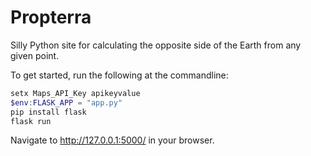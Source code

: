 # Propterra
Silly Python site for calculating the opposite side of the Earth from any given point.

To get started, run the following at the commandline:
```powershell
setx Maps_API_Key apikeyvalue
$env:FLASK_APP = "app.py"
pip install flask
flask run
```
Navigate to http://127.0.0.1:5000/ in your browser.
